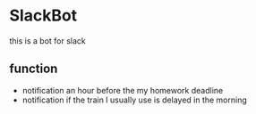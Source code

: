 # SlackBot　　
this is a bot for slack  
## function
* notification an hour before the my homework deadline
* notification if the train I usually use is delayed in the morning
